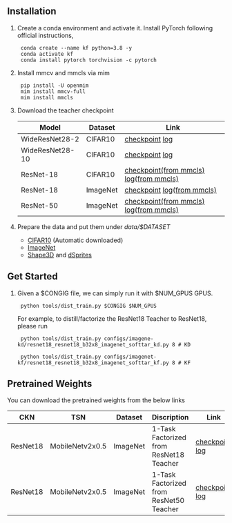 ## Installation
1. Create a conda environment and activate it. Install PyTorch following official instructions,

        conda create --name kf python=3.8 -y
        conda activate kf
        conda install pytorch torchvision -c pytorch

2. Install mmcv and mmcls via mim

        pip install -U openmim
        mim install mmcv-full
        mim install mmcls

3. Download the teacher checkpoint

    | Model | Dataset | Link|
    |--- |  --- | --- |
    | WideResNet28-2 | CIFAR10 | [checkpoint](https://drive.google.com/file/d/1_MgpoL8F_2wwgC6UD_tdDcX_teGgg3Mh/view?usp=sharing)  [log](https://drive.google.com/file/d/179_3yTHX8xmxYMQWMdwiLSNeSPEUn1mY/view?usp=sharing)|
    | WideResNet28-10 | CIFAR10 | [checkpoint](https://drive.google.com/file/d/1Gv4VRki5gToF5TNm84cdQJqU-HhU0Jy1/view?usp=sharing) [log](https://drive.google.com/file/d/1wQsAJ9gAKBJboghIO1K0eakRAsk5TwmP/view?usp=sharing)|
    | ResNet-18 | CIFAR10 | [checkpoint(from mmcls)](https://download.openmmlab.com/mmclassification/v0/resnet/resnet18_b16x8_cifar10_20210528-bd6371c8.pth) [log(from mmcls)](https://download.openmmlab.com/mmclassification/v0/resnet/resnet18_b16x8_cifar10_20210528-bd6371c8.log.json)|
    | ResNet-18 | ImageNet | [checkpoint](https://drive.google.com/file/d/1aCpmoUvTOFZ8P2OzmBpj66H7-NQfdBwc/view?usp=sharing) [log(from mmcls)](https://download.openmmlab.com/mmclassification/v0/resnet/resnet18_8xb32_in1k_20210831-fbbb1da6.log.json)|
    | ResNet-50 | ImageNet | [checkpoint(from mmcls)](https://download.openmmlab.com/mmclassification/v0/resnet/resnet50_8xb32_in1k_20210831-ea4938fc.pth) [log(from mmcls)](https://download.openmmlab.com/mmclassification/v0/resnet/resnet50_8xb32_in1k_20210831-ea4938fc.log.json)|

4. Prepare the data and put them under *data/$DATASET*
    - [CIFAR10](https://www.cs.toronto.edu/~kriz/cifar.html) (Automatic downloaded)
    - [ImageNet](https://www.image-net.org)
    - [Shape3D](https://github.com/deepmind/3d-shapes) and [dSprites](https://github.com/deepmind/dsprites-dataset)
    

## Get Started
1. Given a $CONGIG file, we can simply run it with $NUM_GPUS GPUS.
        
        python tools/dist_train.py $CONGIG $NUM_GPUS
    
    For example, to distill/factorize the ResNet18 Teacher to ResNet18, please run

        python tools/dist_train.py configs/imagene-kd/resnet18_resnet18_b32x8_imagenet_softtar_kd.py 8 # KD

        python tools/dist_train.py configs/imagenet-kf/resnet18_resnet18_b32x8_imagenet_softtar_kf.py 8 # KF

## Pretrained Weights
You can download the pretrained weights from the below links

| CKN | TSN | Dataset | Discription | Link|
|--- |  --- | --- | --- | --- |
| ResNet18 | MobileNetv2x0.5 | ImageNet | 1-Task Factorized from ResNet18 Teacher |[checkpoint](https://drive.google.com/file/d/1QRbdCkRrFeXFwBIn9JkT8YjqKPDs9kZK/view?usp=sharing)  [log](https://drive.google.com/file/d/1PpiP5Tb1uykLUtLikTfMnJIRQ8J_lOcm/view?usp=sharing)|
| ResNet18 | MobileNetv2x0.5 | ImageNet | 1-Task Factorized from ResNet50 Teacher |[checkpoint](https://drive.google.com/file/d/1nCvCOrQnFzx07D2nclwud4HvMNIEPChI/view?usp=sharing) [log](https://drive.google.com/file/d/1YNTqL6Bk01Yy-q-OkknlT3e-NvNED-Pu/view?usp=sharing)